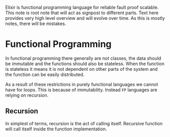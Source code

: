 Elixir is functional programming language for reliable fault proof scalable. This note is root note that will act as signpost to different parts. Text here provides very high level overview and will evolve over time. As this is mostly notes, there will be mistakes.
# Functional Programming
In functional programming there generally are not classes, the data should be immutable and the functions should also be stateless. When the function is stateless it means it is not dependent on other parts of the system and the function can be easily distributed.

As a result of these restrictions in purely functional languages we cannot have for loops. This is because of immutability. Instead `FP` languages are relying on recursion.
## Recursion
In simplest of terms, recursion is the act of calling itself. Recursive function will call itself inside the function implementation.